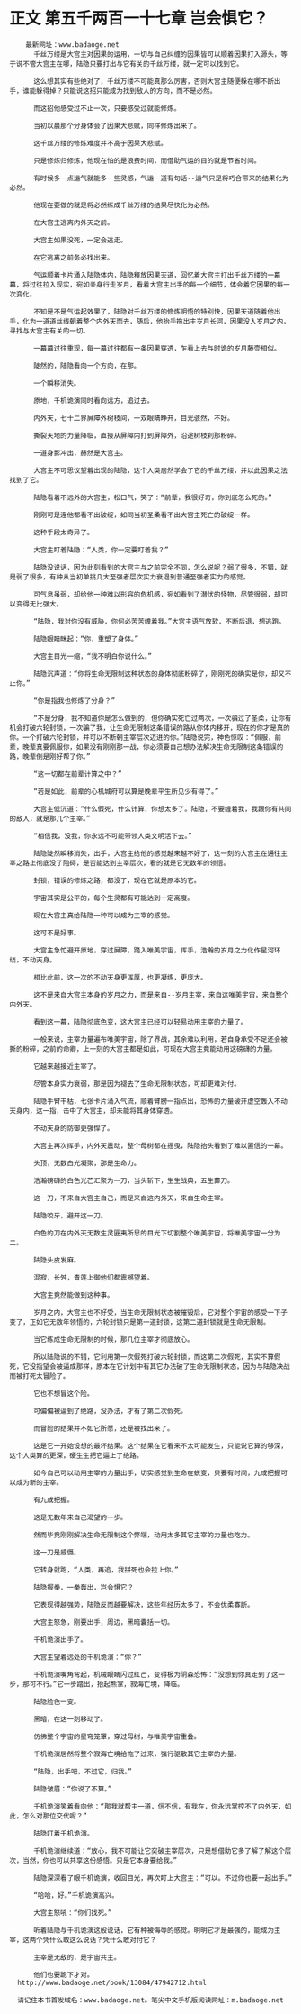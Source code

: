 # 正文 第五千两百一十七章 岂会惧它？
        最新网址：www.badaoge.net
          千丝万缕是大宫主对因果的运用，一切与自己纠缠的因果皆可以顺着因果打入源头，等于说不管大宫主在哪，陆隐只要打出与它有关的千丝万缕，就一定可以找到它。
      
          这么想其实有些绝对了，千丝万缕不可能真那么厉害，否则大宫主随便躲在哪不断出手，谁能躲得掉？只能说这招只能成为找到敌人的方向，而不是必然。
      
          而这招他感受过不止一次，只要感受过就能修炼。
      
          当初以晨那个分身体会了因果大悲赋，同样修炼出来了。
      
          这千丝万缕的修炼难度并不高于因果大悲赋。
      
          只是修炼归修炼，他现在怕的是浪费时间，而借助气运的目的就是节省时间。
      
          有时候多一点运气就能多一些灵感，气运一道有句话--运气只是将巧合带来的结果化为必然。
      
          他现在要做的就是将必然练成千丝万缕的结果尽快化为必然。
      
          在大宫主逃离内外天之前。
      
          大宫主如果没死，一定会逃走。
      
          在它逃离之前务必找出来。
      
          气运顺着卡片涌入陆隐体内，陆隐释放因果天道，回忆着大宫主打出千丝万缕的一幕幕，将过往拉入现实，宛如亲身行走岁月，看着大宫主出手的每一个细节，体会着它因果的每一次变化。
      
          不知是不是气运起效果了，陆隐对千丝万缕的修炼明悟的特别快，因果天道随着他出手，化为一道道丝线朝着整个内外天而去，随后，他抬手拖出主岁月长河，因果没入岁月之内，寻找与大宫主有关的一切。
      
          一幕幕过往重现，每一幕过往都有一条因果穿透，乍看上去与时诡的岁月藤壶相似。
      
          陡然的，陆隐看向一个方向，在那。
      
          一个瞬移消失。
      
          原地，千机诡演同时看向远方，追过去。
      
          内外天，七十二界屏障外树枝间，一双眼睛睁开，目光骇然，不好。
      
          撕裂天地的力量降临，直接从屏障内打到屏障外，沿途树枝刹那粉碎。
      
          一道身影冲出，赫然是大宫主。
      
          大宫主不可思议望着出现的陆隐，这个人类居然学会了它的千丝万缕，并以此因果之法找到了它。
      
          陆隐看着不远外的大宫主，松口气，笑了：“前辈，我很好奇，你到底怎么死的。”
      
          刚刚可是连他都看不出破绽，如同当初圣柔看不出大宫主死亡的破绽一样。
      
          这种手段太奇异了。
      
          大宫主盯着陆隐：“人类，你一定要盯着我？”
      
          陆隐没说话，因为此刻看到的大宫主与之前完全不同，怎么说呢？弱了很多，不错，就是弱了很多，有种从当初单挑几大至强者层次实力衰退到普通至强者实力的感觉。
      
          可气息虽弱，却给他一种难以形容的危机感，宛如看到了潜伏的怪物，尽管很弱，却可以变得无比强大。
      
          “陆隐，我对你没有威胁，你何必苦苦缠着我。”大宫主语气放软，不断后退，想逃跑。
      
          陆隐眼睛眯起：“你，重塑了身体。”
      
          大宫主目光一缩，“我不明白你说什么。”
      
          陆隐沉声道：“你将生命无限制这种状态的身体彻底粉碎了，刚刚死的确实是你，却又不止你。”
      
          “你是指我也修炼了分身？”
      
          “不是分身，我不知道你是怎么做到的，但你确实死亡过两次，一次骗过了圣柔，让你有机会打破六轮封锁，一次骗了我，让生命无限制这条错误的路从你体内移开，现在的你才是真的你。一个打破六轮封锁，并可以不断朝主宰层次迈进的你。”陆隐说完，神色惊叹：“佩服，前辈，晚辈真要佩服你，如果没有刚刚那一战，你必须要自己想办法解决生命无限制这条错误的路，晚辈倒是刚好帮了你。”
      
          “这一切都在前辈计算之中？”
      
          “若是如此，前辈的心机城府可以算是晚辈平生所见少有得了。”
      
          大宫主低沉道：“什么假死，什么计算，你想太多了。陆隐，不要缠着我，我跟你有共同的敌人，就是那几个主宰。”
      
          “相信我，没我，你永远不可能带领人类文明活下去。”
      
          陆隐陡然瞬移消失，出手，大宫主给他的感觉越来越不好了，这一刻的大宫主在通往主宰之路上彻底没了阻碍，是否能达到主宰层次，看的就是它无数年的领悟。
      
          封锁，错误的修炼之路，都没了，现在它就是原本的它。
      
          宇宙其实是公平的，每个生灵都有可能达到一定高度。
      
          现在大宫主真给陆隐一种可以成为主宰的感觉。
      
          这可不是好事。
      
          大宫主急忙避开原地，穿过屏障，踏入唯美宇宙，挥手，浩瀚的岁月之力化作星河环绕，不动天身。
      
          相比此前，这一次的不动天身更浑厚，也更凝练，更庞大。
      
          这不是来自大宫主本身的岁月之力，而是来自--岁月主宰，来自这唯美宇宙，来自整个内外天。
      
          看到这一幕，陆隐彻底色变，这大宫主已经可以轻易动用主宰的力量了。
      
          一般来说，主宰力量遍布唯美宇宙，除了界战，其余难以利用，若自身承受不足还会被撕的粉碎，之前的命卿，上一刻的大宫主都是如此，可现在大宫主竟能动用这磅礴的力量。
      
          它越来越接近主宰了。
      
          尽管本身实力衰弱，那是因为褪去了生命无限制状态，可却更难对付。
      
          陆隐手臂干枯，七张卡片涌入气流，顺着臂膀一指点出，恐怖的力量破开虚空轰入不动天身内，这一指，击中了大宫主，却未能将其身体穿透。
      
          不动天身的防御更强悍了。
      
          大宫主再次挥手，内外天震动，整个母树都在摇曳，陆隐抬头看到了难以置信的一幕。
      
          头顶，无数白光凝聚，那是生命力。
      
          浩瀚磅礴的白色光芒汇聚为一刀，当头斩下，生生战典，五生葬刀。
      
          这一刀，不来自大宫主自己，而是来自这内外天，来自生命主宰。
      
          陆隐咬牙，避开这一刀。
      
          白色的刀在内外天无数生灵匪夷所思的目光下切割整个唯美宇宙，将唯美宇宙一分为二。
      
          陆隐头皮发麻。
      
          混寂，长舛，青莲上御他们都震撼望着。
      
          大宫主竟然能做到这种事。
      
          岁月之内，大宫主也不好受，当生命无限制状态被摧毁后，它对整个宇宙的感受一下子变了，正如它无数年领悟的，六轮封锁只是第一道封锁，这第二道封锁就是生命无限制。
      
          当它练成生命无限制的时候，那几位主宰才彻底放心。
      
          所以陆隐说的不错，它利用第一次假死打破六轮封锁，而这第二次假死，其实不算假死，它没指望会被逼成那样，原本在它计划中有其它办法破了生命无限制状态，因为与陆隐决战而被打死太冒险了。
      
          它也不想冒这个险。
      
          可偏偏被逼到了绝路，没办法，才有了第二次假死。
      
          而冒险的结果并不如它所愿，还是被找出来了。
      
          这是它一开始设想的最坏结果。这个结果在它看来不太可能发生，只能说它算的够深，这个人类算的更深，硬生生把它逼上了绝路。
      
          如今自己可以动用主宰的力量出手，切实感觉到生命在蜕变，只要有时间，九成把握可以成为新的主宰。
      
          有九成把握。
      
          这是无数年来自己渴望的一步。
      
          然而毕竟刚刚解决生命无限制这个弊端，动用太多其它主宰的力量也吃力。
      
          这一刀是威慑。
      
          它转身就跑，“人类，再追，我拼死也会拉上你。”
      
          陆隐握拳，一拳轰出，岂会惧它？
      
          它表现得越强势，陆隐反而越要解决，这些年经历太多了，不会优柔寡断。
      
          大宫主怒急，刚要出手，周边，黑暗囊括一切。
      
          千机诡演出手了。
      
          大宫主望着远处的千机诡演：“你？”
      
          千机诡演嘴角弯起，机械眼睛闪过红芒，变得极为阴森恐怖：“没想到你真走到了这一步，那可不行。”它一步踏出，抬起熊掌，寂海亡境，降临。
      
          陆隐脸色一变。
      
          黑暗，在这一刻移动了。
      
          仿佛整个宇宙的星穹笼罩，穿过母树，与唯美宇宙重叠。
      
          千机诡演居然将整个寂海亡境给拖了过来，强行驱散其它主宰的力量。
      
          “陆隐，出手吧，不过它，归我。”
      
          陆隐皱眉：“你说了不算。”
      
          千机诡演笑着看向他：“那我就帮主一道，信不信，有我在，你永远掌控不了内外天，如此，怎么对那位交代呢？”
      
          陆隐盯着千机诡演。
      
          千机诡演继续道：“放心，我不可能让它突破主宰层次，只是想借助它多了解了解这个层次，当然，你也可以共享这份感悟。只是它本身要给我。”
      
          陆隐深深看了眼千机诡演，收回目光，再次盯上大宫主：“可以。不过你也要一起出手。”
      
          “哈哈，好。”千机诡演高兴。
      
          大宫主怒吼：“你们找死。”
      
          听着陆隐与千机诡演这般说话，它有种被侮辱的感觉。明明它才是最强的，能成为主宰，这两个凭什么敢这么说话？凭什么敢对付它？
      
          主宰是无敌的，是宇宙共主。
      
          他们也要跪下才对。
      http://www.badaoge.net/book/13084/47942712.html
      
      请记住本书首发域名：www.badaoge.net。笔尖中文手机版阅读网址：m.badaoge.net